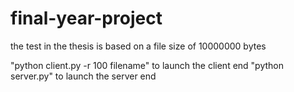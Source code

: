 # final-year-project

the test in the thesis is based on a file size of 10000000 bytes

"python client.py -r 100 filename" to launch the client end
"python server.py" to launch the server end
